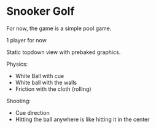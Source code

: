 # Snooker Golf

For now, the game is a simple pool game.

1 player for now

Static topdown view with prebaked graphics.

Physics:

- White Ball with cue
- White ball with the walls
- Friction with the cloth (rolling)

Shooting:

- Cue direction
- Hitting the ball anywhere is like hitting it in the center 